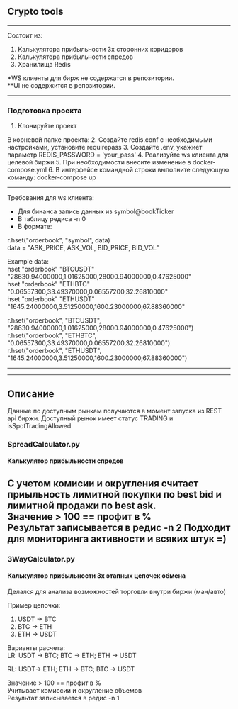 ## Crypto tools

---

Состоит из:
1. Калькулятора прибыльности 3х сторонних коридоров
2. Калькулятора прибыльности спредов
3. Хранилища Redis

*WS клиенты для бирж не содержатся в репозитории.\
**UI не содержится в репозитории.

---

### Подготовка проекта

1. Клонируйте проект

В корневой папке проекта:
2. Создайте  redis.conf с необходимыми настройками, установите requirepass
3. Создайте  .env, укажиет параметр REDIS_PASSWORD = 'your_pass'
4. Реализуйте ws клиента для целевой биржи
5. При необходимости внесите изменение в docker-compose.yml
6. В интерфейсе командной строки выполните следующую команду: docker-compose up

---
Требования для ws клиента:
- Для бинанса запись данных из symbol@bookTicker
- В таблицу редиса -n 0
- В формате: 

r.hset("orderbook", "symbol", data)\
data = "ASK_PRICE, ASK_VOL, BID_PRICE, BID_VOL"

Example data:\
hset "orderbook" "BTCUSDT" "28630.94000000,1.01625000,28000.94000000,0.47625000"\
hset "orderbook" "ETHBTC" "0.06557300,33.49370000,0.06557200,32.26810000"\
hset "orderbook" "ETHUSDT" "1645.24000000,3.51250000,1600.23000000,67.88360000"

r.hset("orderbook", "BTCUSDT", "28630.94000000,1.01625000,28000.94000000,0.47625000")\
r.hset("orderbook", "ETHBTC", "0.06557300,33.49370000,0.06557200,32.26810000")\
r.hset("orderbook", "ETHUSDT", "1645.24000000,3.51250000,1600.23000000,67.88360000")

---
---
## Описание

Данные по доступным рынкам получаются в момент запуска из REST api биржи.
Доступный рынок имеет статус TRADING и isSpotTradingAllowed

### SpreadCalculator.py
#### Калькулятор прибыльности спредов

С учетом комисии и округления считает приыльность лимитной покупки по best bid и лимитной продажи по best ask.\
Значение > 100 == профит в %\
Результат записывается в редис -n 2
Подходит для мониторинга активности и всяких штук =)
---
### 3WayCalculator.py
#### Калькулятор прибыльности 3х этапных цепочек обмена

Делался для анализа возможностей торговли внутри биржи (ман/авто)

Пример цепочки:
1. USDT -> BTC
2. BTC -> ETH
3. ETH -> USDT

Варианты расчета:\
LR: USDT -> BTC; BTC -> ETH; ETH -> USDT

RL: USDT-> ETH; ETH -> BTC; BTC -> USDT

Значение > 100 == профит в %\
Учитывает комиссии и округление объемов\
Результат записывается в редис -n 1



